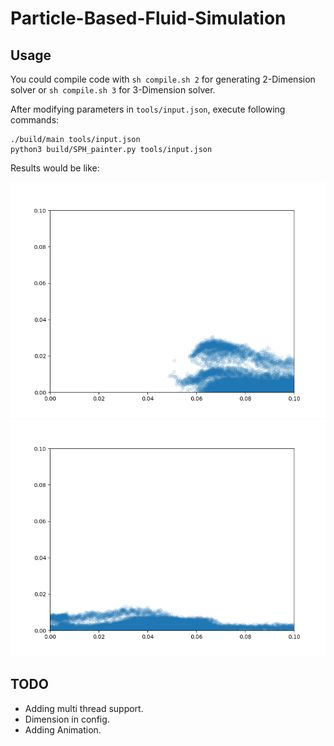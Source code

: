 # Particle-Based-Fluid-Simulation

## Usage

You could compile code with `sh compile.sh 2` for generating 2-Dimension solver or `sh compile.sh 3` for 3-Dimension solver.

After modifying parameters in `tools/input.json`, execute following commands:

```
./build/main tools/input.json
python3 build/SPH_painter.py tools/input.json
```

Results would be like:

![Figure_1](.assets/Figure_1.png "Figure_1")
![Figure_2](.assets/Figure_2.png "Figure_2")

## TODO
- Adding multi thread support.
- Dimension in config.
- Adding Animation.
